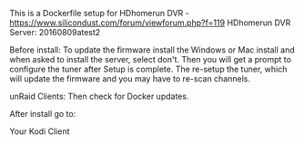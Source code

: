 This is a Dockerfile setup for HDhomerun DVR - https://www.silicondust.com/forum/viewforum.php?f=119
HDhomerun DVR Server: 20160809atest2

Before install:
To update the firmware install the Windows or Mac install and when asked to install the server, select don't.
Then you will get a prompt to configure the tuner after Setup is complete.
The re-setup the tuner, which will update the firmware and you may have to re-scan channels.

unRaid Clients:
Then check for Docker updates.


After install go to:

Your Kodi Client